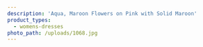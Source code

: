 ```yaml
---
description: 'Aqua, Maroon Flowers on Pink with Solid Maroon'
product_types:
  - womens-dresses
photo_path: /uploads/1068.jpg
---
```


